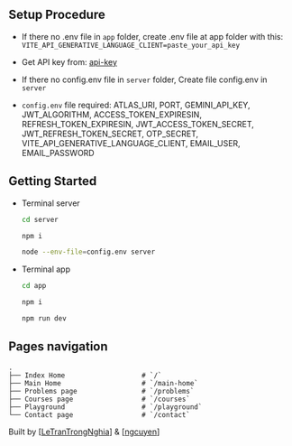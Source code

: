 ## Setup Procedure

- If there no .env file in `app` folder, create .env file at app folder with this: `VITE_API_GENERATIVE_LANGUAGE_CLIENT=paste_your_api_key`
- Get API key from: [api-key](https://aistudio.google.com/app/apikey)

- If there no config.env file in `server` folder, Create file config.env in `server`
- `config.env` file required: ATLAS_URI, PORT, GEMINI_API_KEY, JWT_ALGORITHM, ACCESS_TOKEN_EXPIRESIN, REFRESH_TOKEN_EXPIRESIN, JWT_ACCESS_TOKEN_SECRET, JWT_REFRESH_TOKEN_SECRET, OTP_SECRET, VITE_API_GENERATIVE_LANGUAGE_CLIENT, EMAIL_USER, EMAIL_PASSWORD

## Getting Started
* Terminal server
  ```sh
  cd server
  ```
  ```sh
  npm i
  ```
  ```sh
  node --env-file=config.env server
  ```

* Terminal app
  ```sh
  cd app
  ```
  ```sh
  npm i
  ```
  ```sh
  npm run dev
  ```

## Pages navigation

    .
    ├── Index Home                   # `/`
    ├── Main Home                    # `/main-home`
    ├── Problems page                # `/problems`
    ├── Courses page                 # `/courses`
    ├── Playground                   # `/playground`
    └── Contact page                 # `/contact`

Built by [[LeTranTrongNghia](https://github.com/LeTranTrongNghia)] & [[ngcuyen](https://github.com/ngcuyen)]
